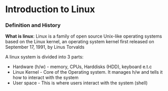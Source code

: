 # Introduction to Linux

### Definition and History

**What is linux**: Linux is a family of open source Unix-like operating systems based on the Linux kernel, an operating system kernel first released on September 17, 1991, by Linus Torvalds

A linux system is divided into 3 parts:
* Hardware (h/w) - memory, CPUs, Harddisks (HDD), keyboard e.t.c
* Linux Kernel - Core of the Operating system. It manages h/w and tells it how to interact with the system
* User space - This is where users interact with the system (shell)